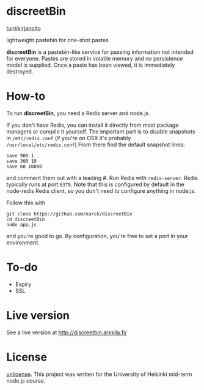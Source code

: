 discreetBin
===========
[tuntikirjanpito](https://github.com/narck/discreetBin/blob/master/doc/hours.txt)

lightweight pastebin for one-shot pastes

**discreetBin** is a pastebin-like service for passing information not intended for everyone.
Pastes are stored in volatile memory and no persistence model is supplied.
Once a paste has been viewed, it is immediately destroyed.

How-to
===========
To run **discreetBin**, you need a Redis server and node.js.

If you don't have Redis, you can install it directly from most package managers or compile it yourself.
The important part is to disable snapshots in `/etc/redis.conf` (if you're on OSX it's probably `/usr/local/etc/redis.conf`)
From there find the default snapshot lines:
```shell
save 900 1
save 300 10
save 60 10000
```
and comment them out with a leading #. Run Redis with `redis-server`. Redis typically runs at port `6379`. Note that this is configured by default in the node-redis Redis client, so you don't need to configure anything in node.js.

Follow this with 
```shell
git clone https://github.com/narck/discreetBin
cd discreetBin
node app.js
```
and you're good to go. By configuration, you're free to set a port in your environment.


To-do
===========
* Expiry
* SSL

Live version
===========
See a live version at http://discreetbin.arkkila.fi/

License
===========
[unlicense](http://unlicense.org/). This project was written for the University of Helsinki mid-term node.js course.